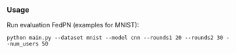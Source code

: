
### Usage 
Run evaluation FedPN (examples for MNIST):
```
python main.py --dataset mnist --model cnn --rounds1 20 --rounds2 30 --num_users 50
```
